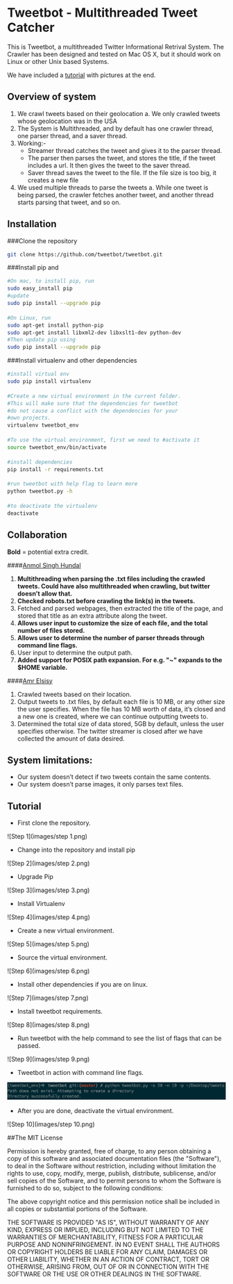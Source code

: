 Tweetbot - Multithreaded Tweet Catcher
===========================================

This is Tweetbot, a multithreaded Twitter Informational Retrival System. The Crawler has been designed and tested on Mac OS X, but it should work on Linux or other Unix based Systems.

We have included a [tutorial](#tutorial) with pictures at the end.

Overview of system
------------------
1.	We crawl tweets based on their geolocation
a.	We only crawled tweets whose geolocation was in the USA
2. The System is Multithreaded, and by default has one crawler thread, one parser thread, and a saver thread.
3. Working:-
	-	Streamer thread catches the tweet and gives it to the parser thread.
	-	The parser then parses the tweet, and stores the title, if the tweet includes a url. It then gives the tweet to the saver thread.
	-	Saver thread saves the tweet to the file. If the file size is too big, it creates a new file
4.	We used multiple threads to parse the tweets
a.	While one tweet is being parsed, the crawler fetches another tweet, and another thread starts parsing that tweet, and so on.

Installation
------------

###Clone the repository
```bash
git clone https://github.com/tweetbot/tweetbot.git
```

###Install pip and

```bash
#On mac, to install pip, run
sudo easy_install pip
#update
sudo pip install --upgrade pip

#On Linux, run
sudo apt-get install python-pip
sudo apt-get install libxml2-dev libxslt1-dev python-dev
#Then update pip using
sudo pip install --upgrade pip
```
###Install virtualenv and other dependencies

```bash
#install virtual env
sudo pip install virtualenv

#Create a new virtual environment in the current folder.
#This will make sure that the dependencies for tweetbot 
#do not cause a conflict with the dependencies for your
#own projects. 
virtualenv tweetbot_env

#To use the virtual environment, first we need to #activate it
source tweetbot_env/bin/activate

#install dependencies
pip install -r requirements.txt

#run tweetbot with help flag to learn more
python tweetbot.py -h

#to deactivate the virtualenv
deactivate
```

Collaboration
-------------

**Bold** = potential extra credit.

####[Anmol Singh Hundal](hundal.me)
1.	**Multithreading when parsing the .txt files including the crawled tweets. Could have also multithreaded when crawling, but twitter doesn’t allow that.**
2.	**Checked robots.txt before crawling the link(s) in the tweets.**
3.	Fetched and parsed webpages, then extracted the title of the page, and stored that title as an extra attribute along the tweet.
4.	**Allows user input to customize the size of each file, and the total number of files stored.**
5.	**Allows user to determine the number of parser threads through command line flags.**
6.	User input to determine the output path.
7. **Added support for POSIX path expansion. For e.g. "~" expands to the $HOME variable.**

####[Amr Elsisy](https://github.com/amrelsisy)
1.	Crawled tweets based on their location.
2.	Output tweets to .txt files, by default each file is 10 MB, or any other size the user specifies. When the file has 10 MB worth of data, it’s closed and a new one is created, where we can continue outputting tweets to. 
3.	Determined the total size of data stored, 5GB by default, unless the user specifies otherwise. The twitter streamer is closed after we have collected the amount of data desired. 

System limitations:
------------------
-	Our system doesn’t detect if two tweets contain the same contents.
-	Our system doesn’t parse images, it only parses text files.

Tutorial<a name="tutorial"></a>
--------
-	First clone the repository.

![Step 1](images/step 1.png)

-	Change into the repository and install pip

![Step 2](images/step 2.png)

-	Upgrade Pip

![Step 3](images/step 3.png)

-	Install Virtualenv

![Step 4](images/step 4.png)

-	Create a new virtual environment.

![Step 5](images/step 5.png)

-	Source the virtual environment.

![Step 6](images/step 6.png)

-	Install other dependencies if you are on linux.

![Step 7](images/step 7.png)

-	Install tweetbot requirements.

![Step 8](images/step 8.png)

-	Run tweetbot with the help command to see the list of flags that can be passed.

![Step 9](images/step 9.png)

-	Tweetbot in action with command line flags.

![Step 10](images/allflags.png)

-	After you are done, deactivate the virtual environment.

![Step 10](images/step 10.png)




##The MIT License

Permission is hereby granted, free of charge, to any person obtaining a copy
of this software and associated documentation files (the "Software"), to deal
in the Software without restriction, including without limitation the rights
to use, copy, modify, merge, publish, distribute, sublicense, and/or sell
copies of the Software, and to permit persons to whom the Software is
furnished to do so, subject to the following conditions:

The above copyright notice and this permission notice shall be included in
all copies or substantial portions of the Software.

THE SOFTWARE IS PROVIDED "AS IS", WITHOUT WARRANTY OF ANY KIND, EXPRESS OR
IMPLIED, INCLUDING BUT NOT LIMITED TO THE WARRANTIES OF MERCHANTABILITY,
FITNESS FOR A PARTICULAR PURPOSE AND NONINFRINGEMENT. IN NO EVENT SHALL THE
AUTHORS OR COPYRIGHT HOLDERS BE LIABLE FOR ANY CLAIM, DAMAGES OR OTHER
LIABILITY, WHETHER IN AN ACTION OF CONTRACT, TORT OR OTHERWISE, ARISING FROM,
OUT OF OR IN CONNECTION WITH THE SOFTWARE OR THE USE OR OTHER DEALINGS IN
THE SOFTWARE.